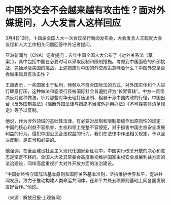 # 中国外交会不会越来越有攻击性？面对外媒提问，人大发言人这样回应

3月4日12时，十四届全国人大一次会议举行新闻发布会，大会发言人王超就大会议程和人大工作相关问题回答中外记者提问。

亚洲新闻台（CNA）记者提问：去年中国全国人大公布了《对外关系法（草案）》，其中包括中国在必要时可以采取反制和限制措施。考虑到中国面临的外部挑战，包括涉及美国的挑战，上述措施对中国的外交政策意味着什么？中国外交是否会越来越具有攻击性？

王超表示，一些国家出于私利，频频以不符合国际法的方式，对外国实体和个人进行肆意打压，这种做法和霸凌行径被国际社会普遍批评为“长臂管辖”。中方一贯坚决反对这种做法，针对那些对华无理打压遏制、粗暴干涉中国内政的行径，中国出台《反外国制裁法》《阻断外国法律与措施不当域外适用办法》《不可靠实体清单规定》等予以反制。

他说，作为涉外领域的基础性法律，有必要对反制和限制措施作出原则性的规定：中国的核心利益不容损害，主权和领土完整不容侵犯，对于损害中国主权安全发展利益的行为，侵犯中国公民合法权益的行为，我们在法律中作出相关规定，予以坚决反制，是正当和必要的。

他强调，在全面建设社会主义现代化国家新征程中，中国实行改革开放的决心和意志是坚定不移的。全国人大及其常委会高度重视维护国家主权安全发展利益方面的法治建设，同样高度重视扩大对外开放方面的法治建设。

“中国始终恪守国际法基本原则和国际关系基本准则，坚持维护世界和平，促进共同发展，致力于推动构建人类命运共同体，在和平共处五项原则基础上同各国发展友好合作。”他说。

（来源：解放日报·上观新闻）

